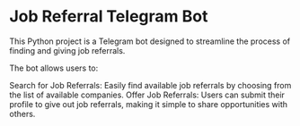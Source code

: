 # Job Referral Telegram Bot

This Python project is a Telegram bot designed to streamline the process of finding and giving job referrals. 

The bot allows users to:

Search for Job Referrals: Easily find available job referrals by choosing from the list of available companies.
Offer Job Referrals: Users can submit their profile to give out job referrals, making it simple to share opportunities with others.
